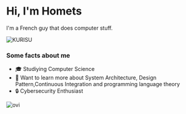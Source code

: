 # Hi, I'm Homets

I'm a French guy that does computer stuff. 

<img src="https://i.imgur.com/bKGcPWH.gif" alt="KURISU"/>

### Some facts about me
- 🎓 Studiying Computer Science
- 🌱 Want to learn more about System Architecture, Design Pattern,Continuous Integration and programming language theory
- 🔒 Cybersecurity Enthusiast


<img src="https://github-readme-stats.vercel.app/api/top-langs?username=Homets&show_icons=true&locale=en&layout=compact&theme=light" alt="ovi" />
